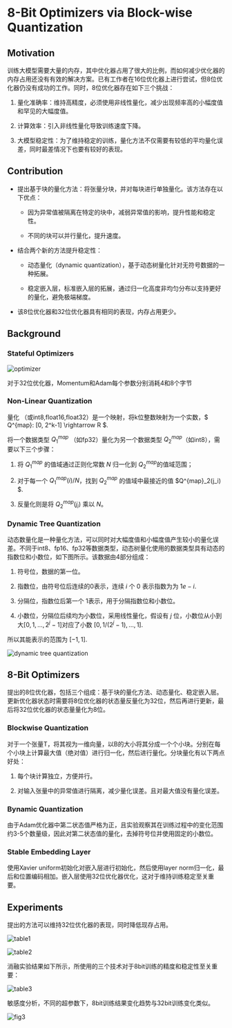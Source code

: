 # 8-Bit Optimizers via Block-wise Quantization

## Motivation

训练大模型需要大量的内存，其中优化器占用了很大的比例，而如何减少优化器的内存占用还没有有效的解决方案。已有工作者在16位优化器上进行尝试，但8位优化器仍没有成功的工作。同时，8位优化器存在如下三个挑战：

1. 量化准确率：维持高精度，必须使用非线性量化，减少出现频率高的小幅度值和罕见的大幅度值。

2. 计算效率：引入非线性量化导致训练速度下降。

3. 大模型稳定性：为了维持稳定的训练，量化方法不仅需要有较低的平均量化误差，同时最差情况下也要有较好的表现。

## Contribution

- 提出基于块的量化方法：将张量分块，并对每块进行单独量化。该方法存在以下优点：

  - 因为异常值被隔离在特定的块中，减弱异常值的影响，提升性能和稳定性。

  - 不同的块可以并行量化，提升速度。

- 结合两个新的方法提升稳定性：

  - 动态量化（dynamic quantization），基于动态树量化针对无符号数据的一种拓展。

  - 稳定嵌入层，标准嵌入层的拓展，通过归一化高度非均匀分布以支持更好的量化，避免极端梯度。

- 该8位优化器和32位优化器具有相同的表现，内存占用更少。

## Background

### Stateful Optimizers

![optimizer](./assets/blockwiseQ_optimizer.png)

对于32位优化器，Momentum和Adam每个参数分别消耗4和8个字节

### Non-Linear Quantization

量化 （或int8,float16,float32）是一个映射，将k位整数映射为一个实数，$ Q^{map}: [0, 2^k-1] \rightarrow R $.

将一个数据类型 $Q^{map}_1$ （如fp32）量化为另一个数据类型 $Q^{map}_2$（如int8），需要以下三个步骤：

1. 将 $Q^{map}_1$ 的值域通过正则化常数 $N$ 归一化到 $Q^{map}_2$的值域范围；

2. 对于每一个 $Q^{map}_1(i) / N$，找到 $Q^{map}_2$ 的值域中最接近的值 $Q^{map}_2(j_i) $.

3. 反量化则是将 $Q^{map}_2(j_i)$ 乘以 $N$。

### Dynamic Tree Quantization

动态数量化是一种量化方法，可以同时对大幅度值和小幅度值产生较小的量化误差。不同于int8、fp16、fp32等数据类型，动态树量化使用的数据类型具有动态的指数位和小数位，如下图所示。该数据由4部分组成：

1. 符号位，数据的第一位。

2. 指数位，由符号位后连续的0表示，连续 $i$ 个 $0$ 表示指数为为 $1e-i$.

3. 分隔位，指数位后第一个 $1$表示，用于分隔指数位和小数位。

4. 小数位，分隔位后续均为小数位，采用线性量化，假设有 $j$ 位，小数位从小到大$[0, 1, ..., 2^j-1]$对应了小数 $[0, 1 / (2^j-1), ..., 1]$.

所以其能表示的范围为 $[-1, 1]$.

![dynamic tree quantization](./assets/blockwiseQ_dynamic_tree_q.png)

## 8-Bit Optimizers

提出的8位优化器，包括三个组成：基于块的量化方法、动态量化、稳定嵌入层。更新优化器状态时需要将8位优化器的状态量反量化为32位，然后再进行更新，最后将32位优化器的状态量量化为8位。

### Blockwise Quantization

对于一个张量T，将其视为一维向量，以B的大小将其分成一个个小块。分别在每个小块上计算最大值（绝对值）进行归一化，然后进行量化。分块量化有以下两点好处：

1. 每个块计算独立，方便并行。

2. 对输入张量中的异常值进行隔离，减少量化误差。且对最大值没有量化误差。

### Bynamic Quantization

由于Adam优化器中第二状态值严格为正，且实验观察其在训练过程中的变化范围约3-5个数量级，因此对第二状态值的量化，去掉符号位并使用固定的小数位。

### Stable Embedding Layer

使用Xavier uniform初始化对嵌入层进行初始化，然后使用layer norm归一化，最后和位置编码相加。嵌入层使用32位优化器优化，这对于维持训练稳定至关重要。

## Experiments

提出的方法可以维持32位优化器的表现，同时降低现存占用。

![table1](./assets/blockwiseQ_table1.png)

![table2](./assets/blockwiseQ_table2.png)

消融实验结果如下所示，所使用的三个技术对于8bit训练的精度和稳定性至关重要：

![table3](./assets/blockwiseQ_table3.png)

敏感度分析，不同的超参数下，8bit训练结果变化趋势与32bit训练变化类似。

![fig3](./assets/blockwiseQ_fig3.png)